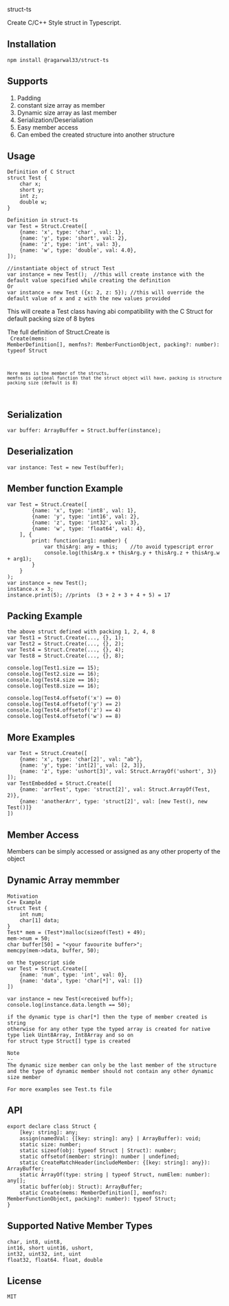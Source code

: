 struct-ts

Create C/C++ Style struct in Typescript.

Installation
------------
    npm install @ragarwal33/struct-ts

Supports
--------
1. Padding
2. constant size array as member
3. Dynamic size array as last member
4. Serialization/Deserialiation
5. Easy member access
6. Can embed the created structure into another structure

Usage
-----

    Definition of C Struct
    struct Test {
        char x;
        short y;
        int z;
        double w;
    }

    Definition in struct-ts
    var Test = Struct.Create([
        {name: 'x', type: 'char', val: 1},
        {name: 'y', type: 'short', val: 2},
        {name: 'z', type: 'int', val: 3},
        {name: 'w', type: 'double', val: 4.0},
    ]);

    //instantiate object of struct Test
    var instance = new Test();  //this will create instance with the default value specified while creating the definition
    Or
    var instance = new Test ({x: 2, z: 5}); //this will override the default value of x and z with the new values provided

This will create a Test class having abi compatibility with the C Struct for default packing size of 8 bytes

The full definition of Struct.Create is <br>
<code>
    Create(mems: MemberDefinition[], memfns?: MemberFunctionObject, packing?: number): typeof Struct

    Here mems is the member of the structs,
    memfns is optional function that the struct object will have, packing is structure packing size (default is 8)
</code>

Serialization
--
    var buffer: ArrayBuffer = Struct.buffer(instance);
Deserialization
--
    var instance: Test = new Test(buffer);

Member function Example
------
    var Test = Struct.Create([
            {name: 'x', type: 'int8', val: 1},
            {name: 'y', type: 'int16', val: 2},
            {name: 'z', type: 'int32', val: 3},
            {name: 'w', type: 'float64', val: 4},
        ], {
            print: function(arg1: number) {
                var thisArg: any = this;    //to avoid typescript error
                console.log(thisArg.x + thisArg.y + thisArg.z + thisArg.w + arg1);
            }
        }
    );
    var instance = new Test();
    instance.x = 3;
    instance.print(5); //prints  (3 + 2 + 3 + 4 + 5) = 17

Packing Example
--
    the above struct defined with packing 1, 2, 4, 8
    var Test1 = Struct.Create(..., {}, 1);
    var Test2 = Struct.Create(..., {}, 2);
    var Test4 = Struct.Create(..., {}, 4);
    var Test8 = Struct.Create(..., {}, 8);

    console.log(Test1.size == 15);
    console.log(Test2.size == 16);
    console.log(Test4.size == 16);
    console.log(Test8.size == 16);

    console.log(Test4.offsetof('x') == 0)
    console.log(Test4.offsetof('y') == 2)
    console.log(Test4.offsetof('z') == 4)
    console.log(Test4.offsetof('w') == 8)

More Examples
--
    var Test = Struct.Create([
        {name: 'x', type: 'char[2]', val: "ab"},
        {name: 'y', type: 'int[2]', val: [2, 3]},
        {name: 'z', type: 'ushort[3]', val: Struct.ArrayOf('ushort', 3)}
    ]);
    var TestEmbedded = Struct.Create([
        {name: 'arrTest', type: 'struct[2]', val: Struct.ArrayOf(Test, 2)},
        {name: 'anotherArr', type: 'struct[2]', val: [new Test(), new Test()]}
    ])

Member Access
--
Members can be simply accessed or assigned as any other property of the object

Dynamic Array memmber
--
    Motivation
    C++ Example
    struct Test {
        int num;
        char[1] data;
    }
    Test* mem = (Test*)malloc(sizeof(Test) + 49);
    mem->num = 50;
    char buffer[50] = "<your favourite buffer>";
    memcpy(mem->data, buffer, 50);

    on the typescript side
    var Test = Struct.Create([
        {name: 'num', type: 'int', val: 0},
        {name: 'data', type: 'char[*]', val: []}
    ])

    var instance = new Test(<received buff>);
    console.log(instance.data.length == 50);

    if the dynamic type is char[*] then the type of member created is string
    otherwise for any other type the typed array is created for native type liek Uint8Array, Int8Array and so on
    for struct type Struct[] type is created

    Note
    --
    The dynamic size member can only be the last member of the structure and the type of dynamic member should not contain any other dynamic size member

    For more examples see Test.ts file

API
--
    export declare class Struct {
        [key: string]: any;
        assign(namedVal: {[key: string]: any} | ArrayBuffer): void;
        static size: number;
        static sizeof(obj: typeof Struct | Struct): number;
        static offsetof(member: string): number | undefined;
        static CreateMatchHeader(includeMember: {[key: string]: any}): ArrayBuffer;
        static ArrayOf(type: string | typeof Struct, numElem: number): any[];
        static buffer(obj: Struct): ArrayBuffer;
        static Create(mems: MemberDefinition[], memfns?: MemberFunctionObject, packing?: number): typeof Struct;
    }
Supported Native Member Types
---
    char, int8, uint8,
    int16, short uint16, ushort,
    int32, uint32, int, uint
    float32, float64. float, double

License
--
    MIT